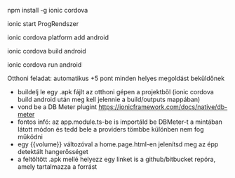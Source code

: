 npm install -g ionic cordova

ionic start ProgRendszer

ionic cordova platform add android

ionic cordova build android

ionic cordova run android


Otthoni feladat: automatikus +5 pont minden helyes megoldást beküldőnek
- buildelj le egy .apk fájlt az otthoni gépen a projektből (ionic cordova build android    után meg kell jelennie a build/outputs mappában)
- vond be a DB Meter plugint https://ionicframework.com/docs/native/db-meter
- fontos infó: az app.module.ts-be is importáld be DBMeter-t a mintában látott módon és tedd bele a providers tömbbe különben nem fog működni
- egy {{volume}} változóval a home.page.html-en jelenítsd meg az épp detektált hangerősséget
- a feltöltött .apk mellé helyezz egy linket is a github/bitbucket repóra, amely tartalmazza a forrást